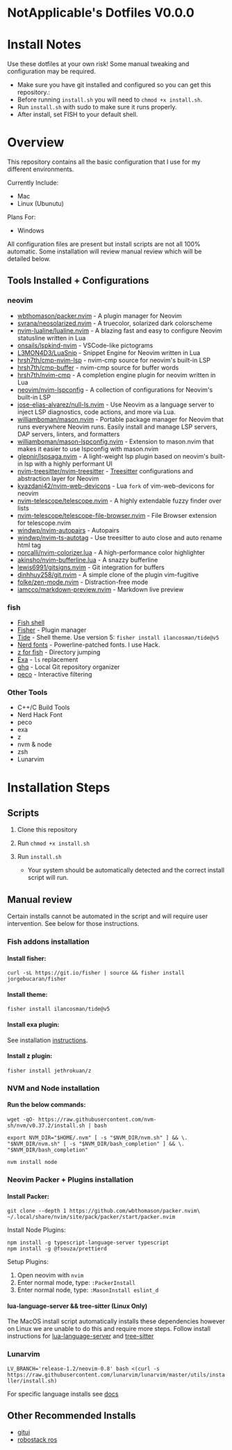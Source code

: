# NotApplicable's Dotfiles V0.0.0

# Install Notes

Use these dotfiles at your own risk! Some manual tweaking and
configuration may be required.

- Make sure you have git installed and configured so you can get this repository.:
- Before running `install.sh` you will need to `chmod +x install.sh`.
- Run `install.sh` with sudo to make sure it runs properly.
- After install, set FISH to your default shell.

# Overview

This repository contains all the basic configuration that I use
for my different environments.

Currently Include:

- Mac
- Linux (Ubunutu)

Plans For:

- Windows

All configuration files are present but install scripts are not all
100% automatic. Some installation will review manual review which will
be detailed below.

## Tools Installed + Configurations

### neovim

- [wbthomason/packer.nvim](https://github.com/wbthomason/packer.nvim) - A plugin manager for Neovim
- [svrana/neosolarized.nvim](https://github.com/svrana/neosolarized.nvim) - A truecolor, solarized dark colorscheme
- [nvim-lualine/lualine.nvim](https://github.com/nvim-lualine/lualine.nvim) - A blazing fast and easy to configure Neovim statusline written in Lua
- [onsails/lspkind-nvim](https://github.com/onsails/lspkind-nvim) - VSCode-like pictograms
- [L3MON4D3/LuaSnip](https://github.com/L3MON4D3/LuaSnip) - Snippet Engine for Neovim written in Lua
- [hrsh7th/cmp-nvim-lsp](https://github.com/hrsh7th/cmp-nvim-lsp) - nvim-cmp source for neovim's built-in LSP
- [hrsh7th/cmp-buffer](https://github.com/hrsh7th/cmp-buffer) - nvim-cmp source for buffer words
- [hrsh7th/nvim-cmp](https://github.com/hrsh7th/nvim-cmp) - A completion engine plugin for neovim written in Lua
- [neovim/nvim-lspconfig](https://github.com/neovim/nvim-lspconfig) - A collection of configurations for Neovim's built-in LSP
- [jose-elias-alvarez/null-ls.nvim](https://github.com/jose-elias-alvarez/null-ls.nvim) - Use Neovim as a language server to inject LSP diagnostics, code actions, and more via Lua.
- [williamboman/mason.nvim](https://github.com/williamboman/mason.nvim) - Portable package manager for Neovim that runs everywhere Neovim runs. Easily install and manage LSP servers, DAP servers, linters, and formatters
- [williamboman/mason-lspconfig.nvim](https://github.com/williamboman/mason-lspconfig.nvim) - Extension to mason.nvim that makes it easier to use lspconfig with mason.nvim
- [glepnir/lspsaga.nvim](https://github.com/glepnir/lspsaga.nvim) - A light-weight lsp plugin based on neovim's built-in lsp with a highly performant UI
- [nvim-treesitter/nvim-treesitter](https://github.com/nvim-treesitter/nvim-treesitter) - [Treesitter](https://github.com/tree-sitter/tree-sitter) configurations and abstraction layer for Neovim
- [kyazdani42/nvim-web-devicons](https://github.com/kyazdani42/nvim-web-devicons) - Lua `fork` of vim-web-devicons for neovim
- [nvim-telescope/telescope.nvim](https://github.com/nvim-telescope/telescope.nvim) - A highly extendable fuzzy finder over lists
- [nvim-telescope/telescope-file-browser.nvim](https://github.com/nvim-telescope/telescope-file-browser.nvim) - File Browser extension for telescope.nvim
- [windwp/nvim-autopairs](https://github.com/windwp/nvim-autopairs) - Autopairs
- [windwp/nvim-ts-autotag](https://github.com/windwp/nvim-ts-autotag) - Use treesitter to auto close and auto rename html tag
- [norcalli/nvim-colorizer.lua](https://github.com/norcalli/nvim-colorizer.lua) - A high-performance color highlighter
- [akinsho/nvim-bufferline.lua](https://github.com/akinsho/nvim-bufferline.lua) - A snazzy bufferline
- [lewis6991/gitsigns.nvim](https://github.com/lewis6991/gitsigns.nvim) - Git integration for buffers
- [dinhhuy258/git.nvim](https://github.com/dinhhuy258/git.nvim) - A simple clone of the plugin vim-fugitive
- [folke/zen-mode.nvim](https://github.com/folke/zen-mode.nvim) - Distraction-free mode
- [iamcco/markdown-preview.nvim](https://github.com/iamcco/markdown-preview.nvim) - Markdown live preview

### fish

- [Fish shell](https://fishshell.com/)
- [Fisher](https://github.com/jorgebucaran/fisher) - Plugin manager
- [Tide](https://github.com/IlanCosman/tide) - Shell theme. Use version 5: `fisher install ilancosman/tide@v5`
- [Nerd fonts](https://github.com/ryanoasis/nerd-fonts) - Powerline-patched fonts. I use Hack.
- [z for fish](https://github.com/jethrokuan/z) - Directory jumping
- [Exa](https://the.exa.website/) - `ls` replacement
- [ghq](https://github.com/x-motemen/ghq) - Local Git repository organizer
- [peco](https://github.com/peco/peco) - Interactive filtering

### Other Tools

- C++/C Build Tools
- Nerd Hack Font
- peco
- exa
- z
- nvm & node
- zsh
- Lunarvim

# Installation Steps

## Scripts

1. Clone this repository
2. Run `chmod +x install.sh`
3. Run `install.sh`

   - Your system should be automatically detected and the
     correct install script will run.

## Manual review

Certain installs cannot be automated in the script and will require user
intervention. See below for those instructions.


### Fish addons installation

#### Install fisher:

`curl -sL https://git.io/fisher | source && fisher install jorgebucaran/fisher`

#### Install theme:

`fisher install ilancosman/tide@v5`

#### Install exa plugin:

See installation [instructions](https://the.exa.website/install/linux).

#### Install z plugin:

`fisher install jethrokuan/z`

### NVM and Node installation

#### Run the below commands:

`wget -qO- https://raw.githubusercontent.com/nvm-sh/nvm/v0.37.2/install.sh | bash`

`
export NVM_DIR="$HOME/.nvm"
  [ -s "$NVM_DIR/nvm.sh" ] && \. "$NVM_DIR/nvm.sh"
  [ -s "$NVM_DIR/bash_completion" ] && \. "$NVM_DIR/bash_completion"
`

`nvm install node`

### Neovim Packer + Plugins installation

#### Install Packer:

`git clone --depth 1 https://github.com/wbthomason/packer.nvim\
 ~/.local/share/nvim/site/pack/packer/start/packer.nvim`

Install Node Plugins:

```
npm install -g typescript-language-server typescript
npm install -g @fsouza/prettierd
```

Setup Plugins:
1. Open neovim with `nvim`
2. Enter normal mode, type: `:PackerInstall`
3. Enter normal node, type: `:MasonInstall eslint_d`

#### lua-language-server && tree-sitter (Linux Only)

The MacOS install script automatically installs these dependencies
however on Linux we are unable to do this and require more steps.
Follow install instructions for [lua-language-server](https://github.com/sumneko/lua-language-server)
and [tree-sitter](https://github.com/tree-sitter/tree-sitter)

### Lunarvim

`LV_BRANCH='release-1.2/neovim-0.8' bash <(curl -s https://raw.githubusercontent.com/lunarvim/lunarvim/master/utils/installer/install.sh)`

For specific language installs see [docs](https://www.lunarvim.org/)

## Other Recommended Installs

- [gitui](https://github.com/extrawurst/gitui)
- [robostack ros](https://robostack.github.io/)
